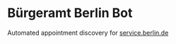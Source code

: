 # Bürgeramt Berlin Bot

Automated appointment discovery for [service.berlin.de](https://service.berlin.de)

